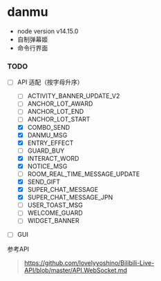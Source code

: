 # danmu
- node version v14.15.0
- 自制弹幕姬
- 命令行界面

### TODO
- [ ] API 适配（按字母升序）
    - [ ] ACTIVITY_BANNER_UPDATE_V2
    - [ ] ANCHOR_LOT_AWARD
    - [ ] ANCHOR_LOT_END
    - [ ] ANCHOR_LOT_START
    - [x] COMBO_SEND
    - [x] DANMU_MSG
    - [x] ENTRY_EFFECT
    - [ ] GUARD_BUY
    - [x] INTERACT_WORD
    - [x] NOTICE_MSG
    - [ ] ROOM_REAL_TIME_MESSAGE_UPDATE
    - [x] SEND_GIFT
    - [x] SUPER_CHAT_MESSAGE
    - [x] SUPER_CHAT_MESSAGE_JPN
    - [ ] USER_TOAST_MSG
    - [ ] WELCOME_GUARD
    - [ ] WIDGET_BANNER

- [ ] GUI



参考API
> https://github.com/lovelyyoshino/Bilibili-Live-API/blob/master/API.WebSocket.md
